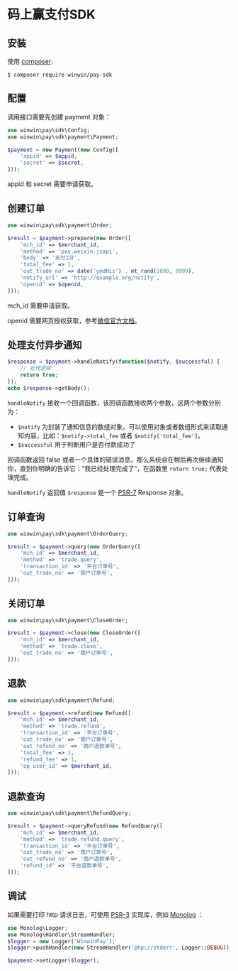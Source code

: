 码上赢支付SDK
==============================

## 安装

使用 [composer](http://getcomposer.org/):

```shell
$ composer require winwin/pay-sdk
```

## 配置

调用接口需要先创建 payment 对象：

```php
use winwin\pay\sdk\Config;
use winwin\pay\sdk\payment\Payment;

$payment = new Payment(new Config([
    'appid' => $appid,
    'secret' => $secret,
]));
```

appid 和 secret 需要申请获取。

## 创建订单

```php
use winwin\pay\sdk\payment\Order;

$result = $payment->prepare(new Order([
    'mch_id' => $merchant_id,
    'method' => 'pay.weixin.jsapi',
    'body' => '支付1分',
    'total_fee' => 1,
    'out_trade_no' => date('ymdHis') . mt_rand(1000, 9999),
    'notify_url' => 'http://example.org/notify',
    'openid' => $openid,
]));
```
mch_id 需要申请获取。

openid 需要网页授权获取，参考[微信官方文档](https://mp.weixin.qq.com/wiki?action=doc&id=mp1421140842&t=0.04999664287487349#1)。

## 处理支付异步通知

```php
$response = $payment->handleNotify(function($notify, $successful) {
    // 处理逻辑
    return true;
});
echo $response->getBody();
```

`handleNotify` 接收一个回调函数，该回调函数接收两个参数，这两个参数分别为：
- `$notify` 为封装了通知信息的数组对象，可以使用对象或者数组形式来读取通知内容，比如：`$notify->total_fee` 或者 `$notify['total_fee']`。
- `$successful` 用于判断用户是否付款成功了

回调函数返回 false 或者一个具体的错误消息，那么系统会在稍后再次继续通知你，直到你明确的告诉它：“我已经处理完成了”，在函数里 `return true;` 代表处理完成。

`handleNotify` 返回值 `$response` 是一个 [PSR-7](http://www.php-fig.org/psr/psr-7/) Response 对象。

## 订单查询

```php
use winwin\pay\sdk\payment\OrderQuery;

$result = $payment->query(new OrderQuery([
    'mch_id' => $merchant_id,
    'method' => 'trade.query',
    'transaction_id' => '平台订单号',
    'out_trade_no' => '商户订单号',
]));
```

## 关闭订单

```php
use winwin\pay\sdk\payment\CloseOrder;

$result = $payment->close(new CloseOrder([
    'mch_id' => $merchant_id,
    'method' => 'trade.close',
    'out_trade_no' => '商户订单号',
]));
```

## 退款

```php
use winwin\pay\sdk\payment\Refund;

$result = $payment->refund(new Refund([
    'mch_id' => $merchant_id,
    'method' => 'trade.refund',
    'transaction_id' => '平台订单号',
    'out_trade_no' => '商户订单号',
    'out_refund_no' => '商户退款单号',
    'total_fee' => 1,
    'refund_fee' => 1,
    'op_user_id' => $merchant_id,
]));
```

## 退款查询

```php
use winwin\pay\sdk\payment\RefundQuery;

$result = $payment->queryRefund(new RefundQuery([
    'mch_id' => $merchant_id,
    'method' => 'trade.refund.query',
    'transaction_id' => '平台订单号',
    'out_trade_no' => '商户订单号',
    'out_refund_no' => '商户退款单号',
    'refund_id' => '平台退款单号',
]));
```

## 调试

如果需要打印 http 请求日志，可使用 [PSR-3](http://www.php-fig.org/psr/psr-3/) 实现库，例如 [Monolog](https://github.com/Seldaek/monolog) ：

```php
use Monolog\Logger;
use Monolog\Handler\StreamHandler;
$logger = new Logger('WinwinPay');
$logger->pushHandler(new StreamHandler('php://stderr', Logger::DEBUG));

$payment->setLogger($logger);
```
